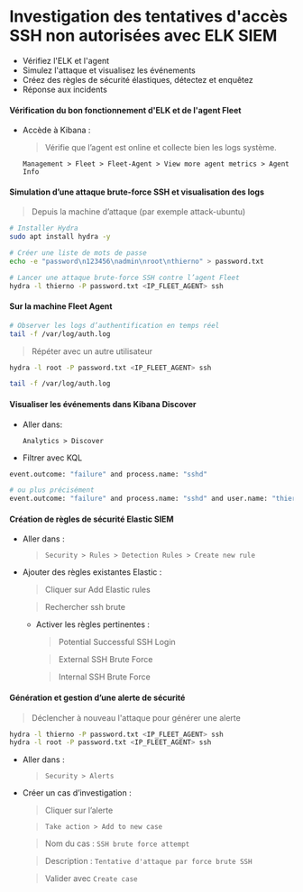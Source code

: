 # Investigation des tentatives d'accès SSH non autorisées avec ELK SIEM

- Vérifiez l'ELK et l'agent
- Simulez l'attaque et visualisez les événements
- Créez des règles de sécurité élastiques, détectez et enquêtez
- Réponse aux incidents

#### Vérification du bon fonctionnement d'ELK et de l'agent Fleet

- Accède à Kibana :

  > Vérifie que l’agent est online et collecte bien les logs système.

  `Management > Fleet > Fleet-Agent > View more agent metrics > Agent Info`

#### Simulation d’une attaque brute-force SSH et visualisation des logs

> Depuis la machine d’attaque (par exemple attack-ubuntu)

```sh
# Installer Hydra
sudo apt install hydra -y

# Créer une liste de mots de passe
echo -e "password\n123456\nadmin\nroot\nthierno" > password.txt

# Lancer une attaque brute-force SSH contre l’agent Fleet
hydra -l thierno -P password.txt <IP_FLEET_AGENT> ssh
```

#### Sur la machine Fleet Agent

```sh
# Observer les logs d’authentification en temps réel
tail -f /var/log/auth.log
```

> Répéter avec un autre utilisateur

```sh
hydra -l root -P password.txt <IP_FLEET_AGENT> ssh
```

```sh
tail -f /var/log/auth.log
```

#### Visualiser les événements dans Kibana Discover

- Aller dans:

  `Analytics > Discover`

- Filtrer avec KQL

```sh
event.outcome: "failure" and process.name: "sshd"

# ou plus précisément
event.outcome: "failure" and process.name: "sshd" and user.name: "thierno"
```

#### Création de règles de sécurité Elastic SIEM

- Aller dans :

  > `Security > Rules > Detection Rules > Create new rule`

- Ajouter des règles existantes Elastic :

  > Cliquer sur Add Elastic rules

  > Rechercher ssh brute

  - Activer les règles pertinentes :

    > Potential Successful SSH Login

    > External SSH Brute Force

    > Internal SSH Brute Force

#### Génération et gestion d’une alerte de sécurité

> Déclencher à nouveau l'attaque pour générer une alerte

```sh
hydra -l thierno -P password.txt <IP_FLEET_AGENT> ssh
hydra -l root -P password.txt <IP_FLEET_AGENT> ssh
```

- Aller dans :

  > `Security > Alerts`

- Créer un cas d’investigation :

  > Cliquer sur l’alerte

  > `Take action > Add to new case`

  > Nom du cas : `SSH brute force attempt`

  > Description : `Tentative d'attaque par force brute SSH`

  > Valider avec `Create case`
